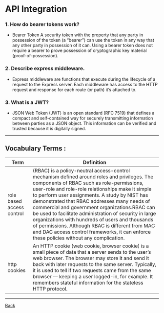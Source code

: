 # API Integration

### 1. How do bearer tokens work?
- Bearer Token A security token with the property that any party in possession of the token (a “bearer”) can use the token in any way that any other party in possession of it can. Using a bearer token does not require a bearer to prove possession of cryptographic key material (proof-of-possession).

### 2. Describe express middleware.
- Express middleware are functions that execute during the lifecycle of a request to the Express server. Each middleware has access to the HTTP request and response for each route (or path) it’s attached to.

### 3. What is a JWT?
- JSON Web Token (JWT) is an open standard (RFC 7519) that defines a compact and self-contained way for securely transmitting information between parties as a JSON object. This information can be verified and trusted because it is digitally signed.


*** 
##  Vocabulary Terms :

| Term      | Definition                                                                                                 |
| --------- | ---------------------------------------------------------------------------------------------------------------|
| role based access control| (RBAC) is a policy-neutral access-control mechanism defined around roles and privileges. The components of RBAC such as role-permissions, user-role and role-role relationships make it simple to perform user assignments. A study by NIST has demonstrated that RBAC addresses many needs of commercial and government organizations.RBAC can be used to facilitate administration of security in large organizations with hundreds of users and thousands of permissions. Although RBAC is different from MAC and DAC access control frameworks, it can enforce these policies without any complication.|
| http cookies|An HTTP cookie (web cookie, browser cookie) is a small piece of data that a server sends to the user’s web browser. The browser may store it and send it back with later requests to the same server. Typically, it is used to tell if two requests came from the same browser — keeping a user logged-in, for example. It remembers stateful information for the stateless HTTP protocol.|
*** 
 
[Back](https://github.com/En-ZUH/Reading-notes/tree/main/401)